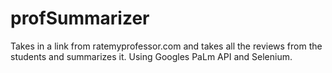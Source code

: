# profSummarizer
Takes in a link from ratemyprofessor.com and takes all the reviews from the students and summarizes it.  Using Googles PaLm API and Selenium.
